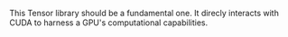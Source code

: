 This Tensor library should be a fundamental one. It direcly interacts with CUDA to harness a GPU's computational capabilities.
